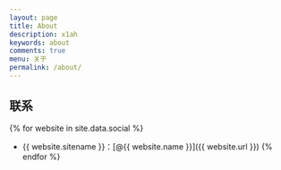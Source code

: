 ```yaml
---
layout: page
title: About
description: x1ah
keywords: about
comments: true
menu: 关于
permalink: /about/
---
```


## 联系

{% for website in site.data.social %}
* {{ website.sitename }}：[@{{ website.name }}]({{ website.url }})
{% endfor %}
